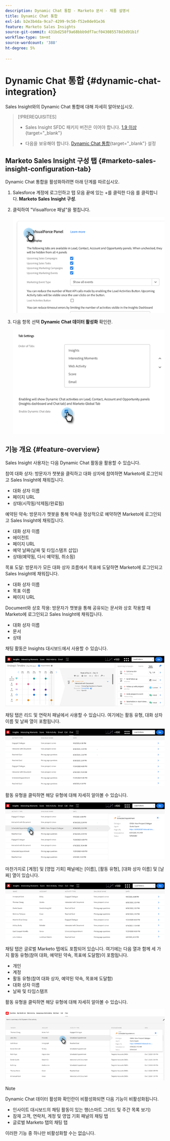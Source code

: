 ```yaml
---
description: Dynamic Chat 통합 - Marketo 문서 - 제품 설명서
title: Dynamic Chat 통합
exl-id: b2e3b4da-9ca7-4299-9c50-f52e0de91e36
feature: Marketo Sales Insights
source-git-commit: 431bd258f9a68bbb9df7acf043085578d3d91b1f
workflow-type: tm+mt
source-wordcount: '388'
ht-degree: 5%

---
```


# Dynamic Chat 통합 {#dynamic-chat-integration}

Sales Insight와의 Dynamic Chat 통합에 대해 자세히 알아보십시오.

>[!PREREQUISITES]
>
>* Sales Insight SFDC 패키지 버전은 이어야 합니다. [1.9 이상](/help/marketo/product-docs/marketo-sales-insight/msi-for-salesforce/upgrading/upgrading-your-msi-package.md){target="_blank"}
>
>* 다음을 보유해야 합니다. [Dynamic Chat 통합](/help/marketo/product-docs/demand-generation/dynamic-chat/dynamic-chat-overview.md){target="_blank"} 설정

## Marketo Sales Insight 구성 탭 {#marketo-sales-insight-configuration-tab}

Dynamic Chat 통합을 활성화하려면 아래 단계를 따르십시오.

1. Salesforce 계정에 로그인하고 탭 모음 끝에 있는 +를 클릭한 다음 를 클릭합니다. **Marketo Sales Insight 구성**.

1. 클릭하여 &quot;Visualforce 패널&quot;을 펼칩니다.

   ![](assets/dynamic-chat-integration-1.png)

1. 다음 항목 선택 **Dynamic Chat 데이터 활성화** 확인란.

   ![](assets/dynamic-chat-integration-2.png)

## 기능 개요 {#feature-overview}

Sales Insight 사용자는 다음 Dynamic Chat 활동을 활용할 수 있습니다.

참여 대화 상자: 방문자가 챗봇을 클릭하고 대화 상자에 참여하면 Marketo에 로그인되고 Sales Insight에 채워집니다.

* 대화 상자 이름
* 페이지 URL
* 상태(시작됨/삭제됨/완료됨)

예약된 약속: 방문자가 챗봇을 통해 약속을 정상적으로 예약하면 Marketo에 로그인되고 Sales Insight에 채워집니다.

* 대화 상자 이름
* 에이전트
* 페이지 URL
* 예약 날짜(날짜 및 타임스탬프 삽입)
* 상태(예약됨, 다시 예약됨, 취소됨)

목표 도달: 방문자가 모든 대화 상자 흐름에서 목표에 도달하면 Marketo에 로그인되고 Sales Insight에 채워집니다.

* 대화 상자 이름
* 목표 이름
* 페이지 URL

Document와 상호 작용: 방문자가 챗봇을 통해 공유되는 문서와 상호 작용할 때 Marketo에 로그인되고 Sales Insight에 채워집니다.

* 대화 상자 이름
* 문서
* 상태

채팅 활동은 Insights 대시보드에서 사용할 수 있습니다.

![](assets/dynamic-chat-integration-3.png)

채팅 탭은 리드 및 연락처 패널에서 사용할 수 있습니다. 여기에는 활동 유형, 대화 상자 이름 및 날짜 열이 포함됩니다.

![](assets/dynamic-chat-integration-4.png)

활동 유형을 클릭하면 해당 유형에 대해 자세히 알아볼 수 있습니다.

![](assets/dynamic-chat-integration-5.png)

마찬가지로 [계정] 및 [영업 기회] 패널에는 [이름], [활동 유형], [대화 상자 이름] 및 [날짜] 열이 있습니다.

![](assets/dynamic-chat-integration-6.png)

채팅 탭은 글로벌 Marketo 탭에도 포함되어 있습니다. 여기에는 다음 열과 함께 세 가지 활동 유형(참여 대화, 예약된 약속, 목표에 도달함)이 포함됩니다.

* 개인
* 계정
* 활동 유형(참여 대화 상자, 예약된 약속, 목표에 도달함)
* 대화 상자 이름
* 날짜 및 타임스탬프

활동 유형을 클릭하면 해당 유형에 대해 자세히 알아볼 수 있습니다.

![](assets/dynamic-chat-integration-7.png)

>[!NOTE]
>
>Dynamic Chat 데이터 활성화 확인란이 비활성화되면 다음 기능이 비활성화됩니다.
>
>* 인사이트 대시보드의 채팅 활동이 있는 행(스마트 그리드 및 주간 목록 보기)
>* 잠재 고객, 연락처, 계정 및 영업 기회 패널의 채팅 탭
>* 글로벌 Marketo 탭의 채팅 탭
>
>이러한 기능 중 하나만 비활성화할 수는 없습니다.


